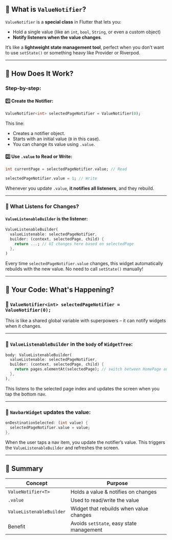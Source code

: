 
## 🔁 What is `ValueNotifier`?

`ValueNotifier` is a **special class** in Flutter that lets you:
- Hold a single value (like an `int`, `bool`, `String`, or even a custom object)
- **Notify listeners when the value changes**.

It’s like a **lightweight state management tool**, perfect when you don’t want to use `setState()` or something heavy like Provider or Riverpod.

---

## 🔧 How Does It Work?

### Step-by-step:

#### 1️⃣ Create the Notifier:
```dart
ValueNotifier<int> selectedPageNotifier = ValueNotifier(0);
```
This line:
- Creates a notifier object.
- Starts with an initial value (`0` in this case).
- You can change its value using `.value`.

#### 2️⃣ Use `.value` to Read or Write:
```dart
int currentPage = selectedPageNotifier.value; // Read

selectedPageNotifier.value = 1; // Write
```

Whenever you update `.value`, **it notifies all listeners**, and they rebuild.

---

### 🧠 What Listens for Changes?

#### `ValueListenableBuilder` is the listener:

```dart
ValueListenableBuilder(
  valueListenable: selectedPageNotifier,
  builder: (context, selectedPage, child) {
    return ...; // UI changes here based on selectedPage
  },
)
```

Every time `selectedPageNotifier.value` changes, this widget automatically rebuilds with the new value. No need to call `setState()` manually!

---

## 🔁 Your Code: What's Happening?

### 🔸 `ValueNotifier<int> selectedPageNotifier = ValueNotifier(0);`

This is like a shared global variable with superpowers – it can notify widgets when it changes.

---

### 🔸 `ValueListenableBuilder` in the `body` of `WidgetTree`:

```dart
body: ValueListenableBuilder(
  valueListenable: selectedPageNotifier,
  builder: (context, selectedPage, child) {
    return pages.elementAt(selectedPage); // switch between HomePage and ProfilePage
  },
),
```

This listens to the selected page index and updates the screen when you tap the bottom nav.

---

### 🔸 `NavbarWidget` updates the value:

```dart
onDestinationSelected: (int value) {
  selectedPageNotifier.value = value;
},
```

When the user taps a nav item, you update the notifier’s value. This triggers the `ValueListenableBuilder` and refreshes the screen.

---

## 🧠 Summary

| Concept | Purpose |
|--------|---------|
| `ValueNotifier<T>` | Holds a value & notifies on changes |
| `.value` | Used to read/write the value |
| `ValueListenableBuilder` | Widget that rebuilds when value changes |
| Benefit | Avoids `setState`, easy state management |
